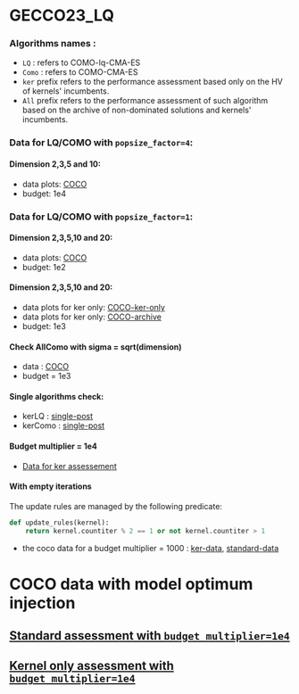 # GECCO23_LQ


### Algorithms names :
- `LQ` : refers to COMO-lq-CMA-ES
- `Como` : refers to COMO-CMA-ES
- `ker` prefix refers to the performance assessment based only on the HV of kernels' incumbents.
- `All` prefix refers to the performance assessment of such algorithm based on the archive of non-dominated solutions and kernels' incumbents.
### Data for LQ/COMO with `popsize_factor=4`:
#### Dimension 2,3,5 and 10:
- data plots: [COCO](P4K10\MUTLI_DIM\index.html)
- budget: 1e4
### Data for LQ/COMO with `popsize_factor=1`:
#### Dimension 2,3,5,10 and 20:
- data plots: [COCO](data_1\index.html)
- budget: 1e2

#### Dimension 2,3,5,10 and 20:
- data plots for ker only: [COCO-ker-only](budget-1000-D\data_ker_only\index.html)
- data plots for ker only: [COCO-archive](budget-1000-D\data_All\index.html)
- budget: 1e3

#### Check AllComo with sigma = sqrt(dimension)
- data : [COCO](check)
- budget = 1e3

#### Single algorithms check:
- kerLQ : [single-post](data_kerLQ/index.html)
- kerComo : [single-post](data_KerComo/index.html)

#### Budget multiplier = 1e4
- [Data for ker assessement](data_ker_1e4/index.html)

#### With empty iterations

The update rules are managed by the following predicate:

```python
def update_rules(kernel):
    return kernel.countiter % 2 == 1 or not kernel.countiter > 1
```
- the coco data for a budget multiplier = 1000 : [ker-data](./data-ex-ker-b1000/kerLQ_LQ-sk_COMO-/index.html), [standard-data](./data-ex-all-b1000/AllLQ_AllLQ_COMO-/index.html)

# COCO data with model optimum injection

## [Standard assessment with `budget_multiplier=1e4`](customnpp/data-standard-b10000/)
## [Kernel only assessment with `budget_multiplier=1e4`](customnpp/data-ker-b10000/)